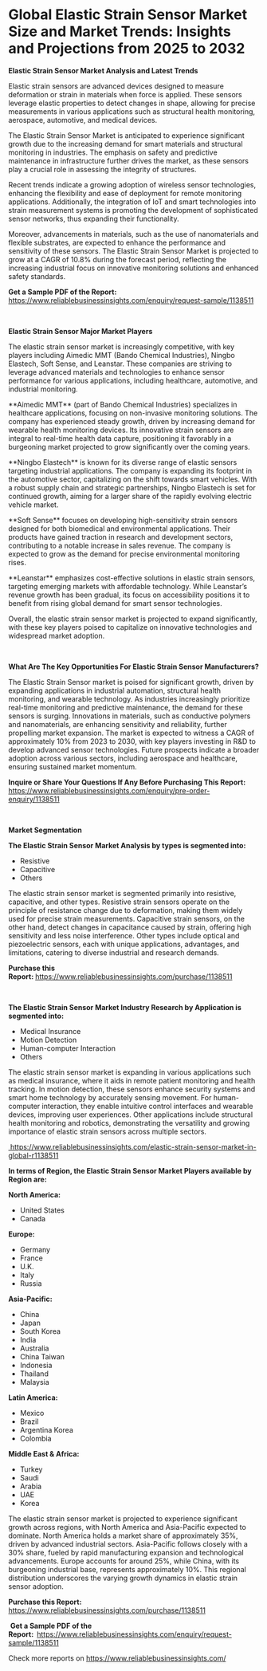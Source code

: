 <p><h1>Global Elastic Strain Sensor Market Size and Market Trends: Insights and Projections from 2025 to 2032</h1></p><p><strong>Elastic Strain Sensor Market Analysis and Latest Trends</strong></p>
<p><p>Elastic strain sensors are advanced devices designed to measure deformation or strain in materials when force is applied. These sensors leverage elastic properties to detect changes in shape, allowing for precise measurements in various applications such as structural health monitoring, aerospace, automotive, and medical devices. </p><p>The Elastic Strain Sensor Market is anticipated to experience significant growth due to the increasing demand for smart materials and structural monitoring in industries. The emphasis on safety and predictive maintenance in infrastructure further drives the market, as these sensors play a crucial role in assessing the integrity of structures. </p><p>Recent trends indicate a growing adoption of wireless sensor technologies, enhancing the flexibility and ease of deployment for remote monitoring applications. Additionally, the integration of IoT and smart technologies into strain measurement systems is promoting the development of sophisticated sensor networks, thus expanding their functionality. </p><p>Moreover, advancements in materials, such as the use of nanomaterials and flexible substrates, are expected to enhance the performance and sensitivity of these sensors. The Elastic Strain Sensor Market is projected to grow at a CAGR of 10.8% during the forecast period, reflecting the increasing industrial focus on innovative monitoring solutions and enhanced safety standards.</p></p>
<p><strong>Get a Sample PDF of the Report:&nbsp;</strong> <a href="https://www.reliablebusinessinsights.com/enquiry/request-sample/1138511?utm_campaign=3582&utm_medium=2&utm_source=Github&utm_content=ia&utm_term=24032025&utm_id=elastic-strain-sensor">https://www.reliablebusinessinsights.com/enquiry/request-sample/1138511</a></p>
<p>&nbsp;</p>
<p><strong>Elastic Strain Sensor Major Market Players</strong></p>
<p><p>The elastic strain sensor market is increasingly competitive, with key players including Aimedic MMT (Bando Chemical Industries), Ningbo Elastech, Soft Sense, and Leanstar. These companies are striving to leverage advanced materials and technologies to enhance sensor performance for various applications, including healthcare, automotive, and industrial monitoring.</p><p>**Aimedic MMT** (part of Bando Chemical Industries) specializes in healthcare applications, focusing on non-invasive monitoring solutions. The company has experienced steady growth, driven by increasing demand for wearable health monitoring devices. Its innovative strain sensors are integral to real-time health data capture, positioning it favorably in a burgeoning market projected to grow significantly over the coming years.</p><p>**Ningbo Elastech** is known for its diverse range of elastic sensors targeting industrial applications. The company is expanding its footprint in the automotive sector, capitalizing on the shift towards smart vehicles. With a robust supply chain and strategic partnerships, Ningbo Elastech is set for continued growth, aiming for a larger share of the rapidly evolving electric vehicle market.</p><p>**Soft Sense** focuses on developing high-sensitivity strain sensors designed for both biomedical and environmental applications. Their products have gained traction in research and development sectors, contributing to a notable increase in sales revenue. The company is expected to grow as the demand for precise environmental monitoring rises.</p><p>**Leanstar** emphasizes cost-effective solutions in elastic strain sensors, targeting emerging markets with affordable technology. While Leanstar’s revenue growth has been gradual, its focus on accessibility positions it to benefit from rising global demand for smart sensor technologies.</p><p>Overall, the elastic strain sensor market is projected to expand significantly, with these key players poised to capitalize on innovative technologies and widespread market adoption.</p></p>
<p>&nbsp;</p>
<p><strong>What Are The Key Opportunities For Elastic Strain Sensor Manufacturers?</strong></p>
<p><p>The Elastic Strain Sensor market is poised for significant growth, driven by expanding applications in industrial automation, structural health monitoring, and wearable technology. As industries increasingly prioritize real-time monitoring and predictive maintenance, the demand for these sensors is surging. Innovations in materials, such as conductive polymers and nanomaterials, are enhancing sensitivity and reliability, further propelling market expansion. The market is expected to witness a CAGR of approximately 10% from 2023 to 2030, with key players investing in R&D to develop advanced sensor technologies. Future prospects indicate a broader adoption across various sectors, including aerospace and healthcare, ensuring sustained market momentum.</p></p>
<p><strong>Inquire or Share Your Questions If Any Before Purchasing This Report:</strong> <a href="https://www.reliablebusinessinsights.com/enquiry/pre-order-enquiry/1138511?utm_campaign=3582&utm_medium=2&utm_source=Github&utm_content=ia&utm_term=24032025&utm_id=elastic-strain-sensor">https://www.reliablebusinessinsights.com/enquiry/pre-order-enquiry/1138511</a></p>
<p>&nbsp;</p>
<p><strong>Market Segmentation</strong></p>
<p><strong>The Elastic Strain Sensor Market Analysis by types is segmented into:</strong></p>
<p><ul><li>Resistive</li><li>Capacitive</li><li>Others</li></ul></p>
<p><p>The elastic strain sensor market is segmented primarily into resistive, capacitive, and other types. Resistive strain sensors operate on the principle of resistance change due to deformation, making them widely used for precise strain measurements. Capacitive strain sensors, on the other hand, detect changes in capacitance caused by strain, offering high sensitivity and less noise interference. Other types include optical and piezoelectric sensors, each with unique applications, advantages, and limitations, catering to diverse industrial and research demands.</p></p>
<p><strong>Purchase this Report:&nbsp;</strong><a href="https://www.reliablebusinessinsights.com/purchase/1138511?utm_campaign=3582&utm_medium=2&utm_source=Github&utm_content=ia&utm_term=24032025&utm_id=elastic-strain-sensor">https://www.reliablebusinessinsights.com/purchase/1138511</a></p>
<p>&nbsp;</p>
<p><strong>The Elastic Strain Sensor Market Industry Research by Application is segmented into:</strong></p>
<p><ul><li>Medical Insurance</li><li>Motion Detection</li><li>Human-computer Interaction</li><li>Others</li></ul></p>
<p><p>The elastic strain sensor market is expanding in various applications such as medical insurance, where it aids in remote patient monitoring and health tracking. In motion detection, these sensors enhance security systems and smart home technology by accurately sensing movement. For human-computer interaction, they enable intuitive control interfaces and wearable devices, improving user experiences. Other applications include structural health monitoring and robotics, demonstrating the versatility and growing importance of elastic strain sensors across multiple sectors.</p></p>
<p><a href="https://www.reliablebusinessinsights.com/elastic-strain-sensor-market-in-global-r1138511?utm_campaign=3582&utm_medium=2&utm_source=Github&utm_content=ia&utm_term=24032025&utm_id=elastic-strain-sensor">&nbsp;https://www.reliablebusinessinsights.com/elastic-strain-sensor-market-in-global-r1138511</a></p>
<p><strong>In terms of Region, the Elastic Strain Sensor Market Players available by Region are:</strong></p>
<p>
    <p> <strong> North America: </strong>
        <ul>
            <li>United States</li>
            <li>Canada</li>
        </ul>
        </p> 
    <p> <strong> Europe: </strong>
        <ul>
            <li>Germany</li>
            <li>France</li>
            <li>U.K.</li>
            <li>Italy</li>
            <li>Russia</li>
        </ul>
        </p> 
    <p> <strong> Asia-Pacific: </strong>
        <ul>
            <li>China</li>
            <li>Japan</li>
            <li>South Korea</li>
            <li>India</li>
            <li>Australia</li>
            <li>China Taiwan</li>
            <li>Indonesia</li>
            <li>Thailand</li>
            <li>Malaysia</li>
        </ul>
        </p> 
    <p> <strong> Latin America: </strong>
        <ul>
            <li>Mexico</li>
            <li>Brazil</li>
            <li>Argentina Korea</li>
            <li>Colombia</li>
        </ul>
        </p> 
    <p> <strong> Middle East & Africa: </strong>
        <ul>
            <li>Turkey</li>
            <li>Saudi</li>
            <li>Arabia</li>
            <li>UAE</li>
            <li>Korea</li>
        </ul>
    </p>
    </p>
<p><p>The elastic strain sensor market is projected to experience significant growth across regions, with North America and Asia-Pacific expected to dominate. North America holds a market share of approximately 35%, driven by advanced industrial sectors. Asia-Pacific follows closely with a 30% share, fueled by rapid manufacturing expansion and technological advancements. Europe accounts for around 25%, while China, with its burgeoning industrial base, represents approximately 10%. This regional distribution underscores the varying growth dynamics in elastic strain sensor adoption.</p></p>
<p><strong>Purchase this Report: </strong><a href="https://www.reliablebusinessinsights.com/purchase/1138511?utm_campaign=3582&utm_medium=2&utm_source=Github&utm_content=ia&utm_term=24032025&utm_id=elastic-strain-sensor">https://www.reliablebusinessinsights.com/purchase/1138511</a></p>
<p>&nbsp;<strong>Get a Sample PDF of the Report:&nbsp;&nbsp;</strong><a href="https://www.reliablebusinessinsights.com/enquiry/request-sample/1138511?utm_campaign=3582&utm_medium=2&utm_source=Github&utm_content=ia&utm_term=24032025&utm_id=elastic-strain-sensor">https://www.reliablebusinessinsights.com/enquiry/request-sample/1138511</a></p>
<p><strong></strong></p>
<p>Check more reports on <a href="https://www.reliablebusinessinsights.com/?utm_campaign=3582&utm_medium=2&utm_source=Github&utm_content=ia&utm_term=24032025&utm_id=elastic-strain-sensor">https://www.reliablebusinessinsights.com/</a></p>